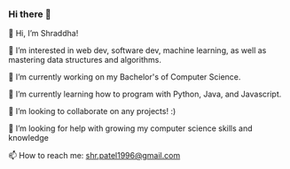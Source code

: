 ### Hi there 👋

👋 Hi, I’m Shraddha!

👀 I’m interested in web dev, software dev, machine learning, as well as mastering data structures and algorithms.

🔭 I’m currently working on my Bachelor's of Computer Science.

🌱 I’m currently learning how to program with Python, Java, and Javascript.

💞️ I’m looking to collaborate on any projects! :)

🤔 I’m looking for help with growing my computer science skills and knowledge

📫 How to reach me: shr.patel1996@gmail.com

